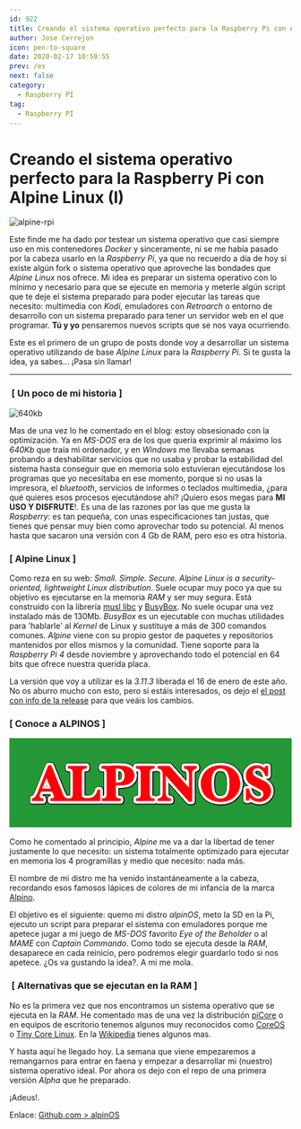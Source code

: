 ```yaml
---
id: 922
title: Creando el sistema operativo perfecto para la Raspberry Pi con Alpine Linux (I)
author: Jose Cerrejon
icon: pen-to-square
date: 2020-02-17 10:59:55
prev: /es
next: false
category:
  - Raspberry PI
tag:
  - Raspberry PI
---
```


# Creando el sistema operativo perfecto para la Raspberry Pi con Alpine Linux (I)

![alpine-rpi](/images/2020/02/alpine-linux-rpi.png)

Este finde me ha dado por testear un sistema operativo que casi siempre uso en mis contenedores *Docker* y sinceramente, ni se me había pasado por la cabeza usarlo en la *Raspberry Pi*, ya que no recuerdo a día de hoy si existe algún fork o sistema operativo que aproveche las bondades que *Alpine Linux* nos ofrece. Mi idea es preparar un sistema operativo con lo mínimo y necesario para que se ejecute en memoria y meterle algún script que te deje el sistema preparado para poder ejecutar las tareas que necesito: multimedia con *Kodi*, emuladores con *Retroarch* o entorno de desarrollo con un sistema preparado para tener un servidor web en el que programar. **Tú y yo** pensaremos nuevos scripts que se nos vaya ocurriendo.

Este es el primero de un grupo de posts donde voy a desarrollar un sistema operativo utilizando de base *Alpine Linux* para la *Raspberry Pi*. Si te gusta la idea, ya sabes... ¡Pasa sin llamar!

- - -
###  [ Un poco de mi historia ]

![640kb](/images/2020/02/640-kb.jpg)

Mas de una vez lo he comentado en el blog: estoy obsesionado con la optimización. Ya en *MS-DOS* era de los que quería exprimir al máximo los *640Kb* que traía mi ordenador, y en *Windows* me llevaba semanas probando a deshabilitar servicios que no usaba y probar la estabilidad del sistema hasta conseguir que en memoria solo estuvieran ejecutándose los programas que yo necesitaba en ese momento, porque si no usas la impresora, el *bluetooth*, servicios de informes o teclados multimedia, ¿para qué quieres esos procesos ejecutándose ahí? ¡Quiero esos megas para **MI USO Y DISFRUTE**!. Es una de las razones por las que me gusta la *Raspberry*: es tan pequeña, con unas especificaciones tan justas, que tienes que pensar muy bien como aprovechar todo su potencial. Al menos hasta que sacaron una versión con 4 Gb de RAM, pero eso es otra historia.

###  [ Alpine Linux ]

Como reza en su web: *Small. Simple. Secure. Alpine Linux is a security-oriented, lightweight Linux distribution*. Suele ocupar muy poco ya que su objetivo es ejecutarse en la memoria *RAM* y ser muy segura. Está construido con la librería [musl libc](https://www.musl-libc.org/intro.html) y [BusyBox](https://es.wikipedia.org/wiki/Busybox). No suele ocupar una vez instalado más de 130Mb. *BusyBox* es un ejecutable con muchas utilidades para 'hablarle' al *Kernel* de Linux y sustituye a más de 300 comandos comunes. *Alpine* viene con su propio gestor de paquetes y repositorios mantenidos por ellos mismos y la comunidad. Tiene soporte para la *Raspberry Pi 4* desde noviembre y aprovechando todo el potencial en 64 bits que ofrece nuestra querida placa.

La versión que voy a utilizar es la *3.11.3* liberada el 16 de enero de este año. No os aburro mucho con esto, pero si estáis interesados, os dejo el [el post con info de la release](http://git.alpinelinux.org/cgit/aports/log/?h=v3.11.3) para que veáis los cambios.

###  [ Conoce a ALPINOS ]

![AlpinOS](https://github.com/jmcerrejon/alpinOS/raw/master/logo.png)

Como he comentado al principio, *Alpine* me va a dar la libertad de tener justamente lo que necesito: un sistema totalmente optimizado para ejecutar en memoria los 4 programillas y medio que necesito: nada más.

El nombre de mi distro me ha venido instantáneamente a la cabeza, recordando esos famosos lápices de colores de mi infancia de la marca [Alpino](http://www.alpino.eu/alpino/es/).

El objetivo es el siguiente: quemo mi distro *alpinOS*, meto la SD en la Pi, ejecuto un script para preparar el sistema con emuladores porque me apetece jugar a mi juego de *MS-DOS* favorito *Eye of the Beholder* o al *MAME* con *Captain Commando*. Como todo se ejecuta desde la *RAM*, desaparece en cada reinicio, pero podremos elegir guardarlo todo si nos apetece. ¿Os va gustando la idea?. A mi me mola.

###  [ Alternativas que se ejecutan en la RAM ]

No es la primera vez que nos encontramos un sistema operativo que se ejecuta en la *RAM*. He comentado mas de una vez la distribución [piCore](/post.php?id=362) o en equipos de escritorio tenemos algunos muy reconocidos como [CoreOS](https://coreos.com) o [Tiny Core Linux](http://tinycorelinux.net). En la [Wikipedia](https://en.wikipedia.org/wiki/List_of_Linux_distributions_that_run_from_RAM) tienes algunos mas.

Y hasta aquí he llegado hoy. La semana que viene empezaremos a remangarnos para entrar en faena y empezar a desarrollar mi (nuestro) sistema operativo ideal. Por ahora os dejo con el repo de una primera versión *Alpha* que he preparado. 

¡Adeus!.

Enlace: [Github.com > alpinOS](https://github.com/jmcerrejon/alpinOS)